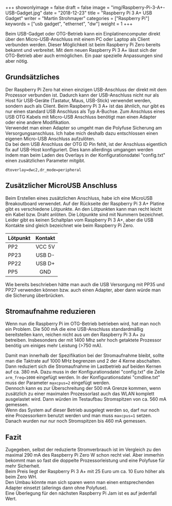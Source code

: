 +++
showonlyimage = false
draft = false
image = "img/Raspberry-Pi-3-A+-USB-Gadget.jpg"
date = "2018-12-23"
title = "Raspberry Pi 3 A+ USB Gadget"
writer = "Martin Strohmayer"
categories = ["Raspberry Pi"]
keywords = ["usb gadget", "ethernet", "dw"]
weight = 1
+++


Beim USB-Gadget oder OTG-Betrieb kann ein Einplatinencomputer direkt über den Micro-USB-Anschluss mit einem PC oder Laptop als Client verbunden werden. Dieser Möglichkeit ist beim Raspberry Pi Zero bereits bekannt und verbreitet. Mit dem neuen Raspberry Pi 3 A+ lässt sich der OTG-Betrieb aber auch ermöglichen. Ein paar spezielle Anpassungen sind aber nötig.
<!--more-->

## Grundsätzliches

Der Raspberry Pi Zero hat einen einzigen USB-Anschluss der direkt mit dem Prozessor verbunden ist. Dadurch kann der USB-Anschluss nicht nur als Host für USB-Geräte (Tastatur, Maus, USB-Stick) verwendet werden, sondern auch als Client. Beim Raspberry Pi 3 A+ ist das ähnlich, nur gibt es nur einen standard USB Anschluss als Typ A-Buchse. Zum Anschluss eines USB OTG Kabels mit Micro-USB Anschluss benötigt man einen Adapter oder eine andere Modifikation.  
Verwendet man einen Adapter so umgeht man die Polyfuse Sicherung am Versorgungsanschluss. Ich habe mich deshalb dazu entschlossen einen eigenen Micro-USB Anschluss aufzulöten.  
Da bei dem USB Anschluss der OTG ID Pin fehlt, ist der Anschluss eigentlich fix auf USB-Host konfiguriert. Dies kann allerdings umgangen werden indem man beim Laden des Overlays in der Konfigurationsdatei "config.txt" einen zusätzlichen Parameter mitgibt.

```
dtoverlay=dwc2,dr_mode=peripheral
```

## Zusätzlicher MicroUSB Anschluss 

Beim Erstellen eines zusätzlichen Anschluss, habe ich eine MicroUSB Breakoutboard verwendet. Auf der Rückseite der Raspberry Pi 3 A+ Platine gibt es verschiedene Lötpunkte. An den Lötpunkten kann man recht leicht ein Kabel bzw. Draht anlöten. Die Lötpunkte sind mit Nummern bezeichnet. Leider gibt es keinen Schaltplan vom Raspberry Pi 3 A+, aber die USB Kontakte sind gleich bezeichnet wie beim Raspberry Pi Zero.

| Lötpunkt | Kontakt  |
| -------- |:--------:|
| PP2      | VCC 5V   |
| PP23     | USB D-   |
| PP22     | USB D+   |
| PP5      | GND      |

Wie bereits beschrieben hätte man auch die USB Versorgung mit PP35 und PP27 verwenden können bzw. auch einen Adapter, aber dann würde man die Sicherung überbrücken.


## Stromaufnahme reduzieren

Wenn nun die Raspberry Pi im OTG-Betrieb betrieben wird, hat man noch ein Problem. Die 500 mA die eine USB-Anschluss standardmäßig bereitstellen kann, reichen nicht aus um den Raspberry Pi 3 A+ zu betreiben. Insbesonders der mit 1400 Mhz sehr hoch getaktete Prozessor benötig um einiges mehr Leistung (>750 mA).

Damit man innerhalb der Spezifikation bei der Stromaufnahme bleibt, sollte man die Taktrate auf 1000 MHz begrenzen und 2 der 4 Kerne abschalten. Dann reduziert sich die Stromaufnahme im Lastbetrieb auf beiden Kernen auf ca. 380 mA.
Dazu muss in der Konfigurationsdatei "config.txt" die Zeile ``arm_freq=1000`` eingefügt werden. In der Konfigurationsdatei "cmdline.txt" muss der Parameter `` maxcpus=2 `` eingefügt werden.  
Dennoch kann es zur Überschreitung der 500 mA Grenze kommen, wenn zusätzlich zu einer maximalen Prozessorlast auch das WLAN komplett ausgelastet wird. Dann würden im Testaufbau Stromspitzen von ca. 560 mA gemessen.  
Wenn das System auf dieser Betrieb ausgelegt werden so, darf nur noch eine Prozessorkern benutzt werden und man muss `` maxcpus=1 `` setzen. Danach wurden nur nur noch Stromspitzen bis 460 mA gemessen. 

## Fazit

Zugegeben, selbst der reduzierte Stromverbrauch ist im Vergleich zu den maximal 290 mA des Raspberry Pi Zero W schon recht viel. Aber immerhin bekommt man so fast die doppelte Prozessorleistung und eine Polyfuse für mehr Sicherheit.  
Beim Preis liegt der Raspberry Pi 3 A+ mit 25 Euro um ca. 10 Euro höher als beim Zero WH.   
Den Umbau könnte man sich sparen wenn man einen entsprechenden Adapter einsetzt (allerings dann ohne Polyfuse).  
Eine Überlegung für den nächsten Raspberry Pi Jam ist es auf jedenfall Wert.

